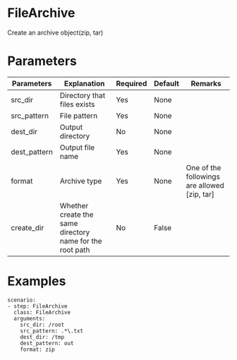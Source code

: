# FileArchive
Create an archive object(zip, tar)

# Parameters
|Parameters|Explanation|Required|Default|Remarks|
|----------|-----------|--------|-------|-------|
|src_dir|Directory that files exists|Yes|None||
|src_pattern|File pattern|Yes|None||
|dest_dir|Output directory|No|None||
|dest_pattern|Output file name|Yes|None||
|format|Archive type|Yes|None|One of the followings are allowed [zip, tar]|
|create_dir|Whether create the same directory name for the root path|No|False||


# Examples
```
scenario:
- step: FileArchive
  class: FileArchive
  arguments:
    src_dir: /root
    src_pattern: .*\.txt
    dest_dir: /tmp
    dest_pattern: out
    format: zip
```